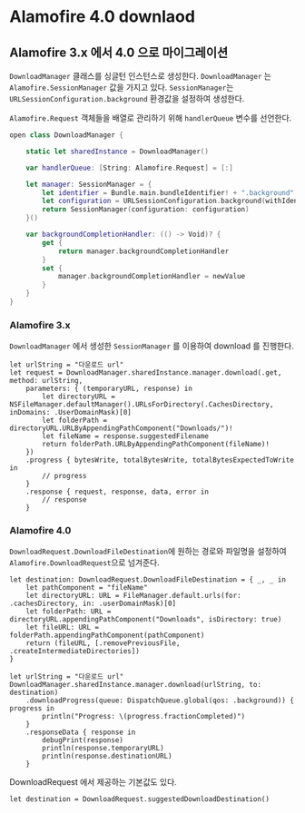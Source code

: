 # Alamofire 4.0 downlaod

## Alamofire 3.x 에서 4.0 으로 마이그레이션

`DownloadManager` 클래스를 싱글턴 인스턴스로 생성한다. `DownloadManager` 는 `Alamofire.SessionManager` 값을 가지고 있다. `SessionManager`는 `URLSessionConfiguration.background` 환경값을 설정하여 생성한다.

`Alamofire.Request` 객체들을 배열로 관리하기 위해 `handlerQueue` 변수를 선언한다.

```Swift
open class DownloadManager {

    static let sharedInstance = DownloadManager()

    var handlerQueue: [String: Alamofire.Request] = [:]

    let manager: SessionManager = {
        let identifier = Bundle.main.bundleIdentifier! + ".background"
        let configuration = URLSessionConfiguration.background(withIdentifier: identifier)
        return SessionManager(configuration: configuration)
    }()

    var backgroundCompletionHandler: (() -> Void)? {
        get {
            return manager.backgroundCompletionHandler
        }
        set {
            manager.backgroundCompletionHandler = newValue
        }
    }
}
```

### Alamofire 3.x

`DownloadManager` 에서 생성한 `SessionManager` 를 이용하여 download 를 진행한다.

```
let urlString = "다운로드 url"
let request = DownloadManager.sharedInstance.manager.download(.get, method: urlString,
    parameters: { (temporaryURL, response) in
        let directoryURL = NSFileManager.defaultManager().URLsForDirectory(.CachesDirectory, inDomains: .UserDomainMask)[0]
        let folderPath = directoryURL.URLByAppendingPathComponent("Downloads/")!
        let fileName = response.suggestedFilename
        return folderPath.URLByAppendingPathComponent(fileName)!
    })
    .progress { bytesWrite, totalBytesWrite, totalBytesExpectedToWrite in
        // progress
    }
    .response { request, response, data, error in
        // response
    }
```

### Alamofire 4.0

`DownloadRequest.DownloadFileDestination`에 원하는 경로와 파일명을 설정하여 `Alamofire.DownloadRequest`으로 넘겨준다.

```
let destination: DownloadRequest.DownloadFileDestination = { _, _ in
    let pathComponent = "fileName"
    let directoryURL: URL = FileManager.default.urls(for: .cachesDirectory, in: .userDomainMask)[0]
    let folderPath: URL = directoryURL.appendingPathComponent("Downloads", isDirectory: true)
    let fileURL: URL = folderPath.appendingPathComponent(pathComponent)
    return (fileURL, [.removePreviousFile, .createIntermediateDirectories])
}

let urlString = "다운로드 url"
DownloadManager.sharedInstance.manager.download(urlString, to: destination)
    .downloadProgress(queue: DispatchQueue.global(qos: .background)) { progress in
        println("Progress: \(progress.fractionCompleted)")
    }
    .responseData { response in
        debugPrint(response)
        println(response.temporaryURL)
        println(response.destinationURL)
    }
```

DownloadRequest 에서 제공하는 기본값도 있다.

`let destination = DownloadRequest.suggestedDownloadDestination()`
